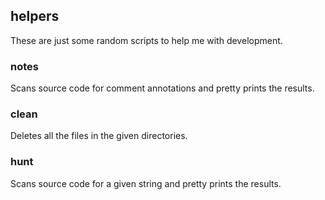 ## helpers

These are just some random scripts to help me with development.

### notes

Scans source code for comment annotations and pretty prints the results.

### clean

Deletes all the files in the given directories.

### hunt

Scans source code for a given string and pretty prints the results.
